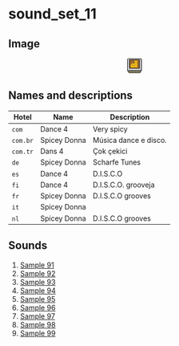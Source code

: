 # sound_set_11

## Image

<div align="center">

![sound_set_11](../uploads/imgs/11.gif)

</div>

## Names and descriptions

| Hotel | Name | Description |
|-|-|-|
| `com` | Dance 4 | Very spicy |
| `com.br` | Spicey Donna | Música dance e disco. |
| `com.tr` | Dans 4 | Çok çekici |
| `de` | Spicey Donna | Scharfe Tunes |
| `es` | Dance 4 | D.I.S.C.O |
| `fi` | Dance 4 | D.I.S.C.O. grooveja |
| `fr` | Spicey Donna | D.I.S.C.O grooves |
| `it` | Spicey Donna |  |
| `nl` | Spicey Donna | D.I.S.C.O grooves |

## Sounds

1. [Sample 91](../uploads/sounds/sound_machine_sample_91.mp3)
1. [Sample 92](../uploads/sounds/sound_machine_sample_92.mp3)
1. [Sample 93](../uploads/sounds/sound_machine_sample_93.mp3)
1. [Sample 94](../uploads/sounds/sound_machine_sample_94.mp3)
1. [Sample 95](../uploads/sounds/sound_machine_sample_95.mp3)
1. [Sample 96](../uploads/sounds/sound_machine_sample_96.mp3)
1. [Sample 97](../uploads/sounds/sound_machine_sample_97.mp3)
1. [Sample 98](../uploads/sounds/sound_machine_sample_98.mp3)
1. [Sample 99](../uploads/sounds/sound_machine_sample_99.mp3)